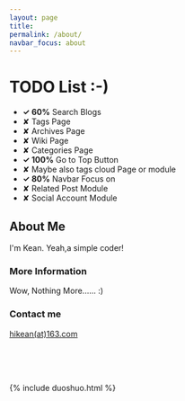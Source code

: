 ```yaml
---
layout: page
title:
permalink: /about/
navbar_focus: about
---
```


# TODO List :-)

- **✓ 60%**  Search Blogs
- ✘ Tags Page
- ✘ Archives Page
- ✘ Wiki Page
- ✘ Categories Page
- **✓ 100%** Go to Top Button
- ✘ Maybe also tags cloud Page or module
- **✓ 80%** Navbar Focus on
- ✘ Related Post Module
- ✘ Social Account Module


## About Me

I'm Kean. Yeah,a simple coder!

### More Information

Wow, Nothing More...... :)

### Contact me


[hikean(at)163.com](mailto:hikean@163.com)


<br/><br/><br/>




{% include duoshuo.html %}
